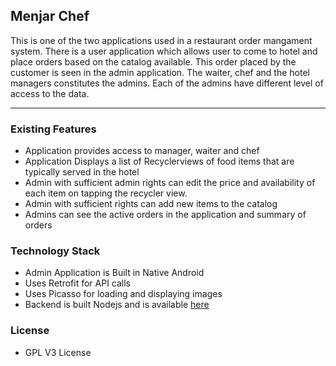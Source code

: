 <h2> Menjar Chef </h2>

<p>This is one of the two applications used in a restaurant order mangament system. There is a user application which allows user to come to hotel and place orders based on the catalog available. This order placed by the customer is seen in the admin application. The waiter, chef and the hotel managers constitutes the admins. Each of the admins have different level of access to the data.</p>

------

<h3>Existing Features</h3>
<ul>
<li> Application provides access to manager, waiter and chef </li>
<li> Application Displays a list of Recyclerviews of food items that are typically served in the hotel  </li>
<li> Admin with sufficient admin rights can edit the price and availability of each item on tapping the recycler view.</li>
<li> Admin with sufficient rights can add new items to the catalog </li>
<li> Admins can see the active orders in the application and summary of orders</li>
</ul>

<h3>Technology Stack</h3>

<ul>
   <li>Admin Application is Built in Native Android</li>
   <li>Uses Retrofit for API calls</li>
   <li>Uses Picasso for loading and displaying images</li>
   <li>Backend is built Nodejs and is available <a href="https://github.com/kmjayadeep/Hotel_Menu_Order">here</a></li>
</ul>

<h3>License</h3>

<ul><li>GPL V3 License</li></ul>


